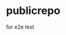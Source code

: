 # publicrepo
for e2e test






























































































































































































































































































































































































































































































































































































































































































































































































































































































































































































































































































































































































































































































































































































































































































